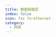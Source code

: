 ```yaml
---
title: 数据链路层
index: false
icon: fas fa-ethernet
category:
  - 网络
---
```


<div class="catalog-display-container">
  <Catalog hideHeading />
</div>